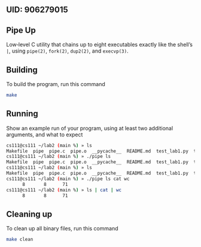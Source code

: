 ## UID: 906279015

## Pipe Up

Low‑level C utility that chains up to eight executables exactly like the shell’s `|`, using `pipe(2)`, `fork(2)`, `dup2(2)`, and `execvp(3)`.

## Building

To build the program,  run this command 
```bash
make
```
## Running

Show an example run of your program, using at least two additional arguments, and what to expect
```bash
cs111@cs111 ~/lab2 (main %) » ls
Makefile  pipe  pipe.c  pipe.o  __pycache__  README.md  test_lab1.py  test.py
cs111@cs111 ~/lab2 (main %) » ./pipe ls
Makefile  pipe  pipe.c  pipe.o  __pycache__  README.md  test_lab1.py  test.py
cs111@cs111 ~/lab2 (main %) » ls
Makefile  pipe  pipe.c  pipe.o  __pycache__  README.md  test_lab1.py  test.py
cs111@cs111 ~/lab2 (main %) » ./pipe ls cat wc
      8       8      71
cs111@cs111 ~/lab2 (main %) » ls | cat | wc
      8       8      71
```

## Cleaning up

To clean up all binary files, run this command
```bash
make clean
```
